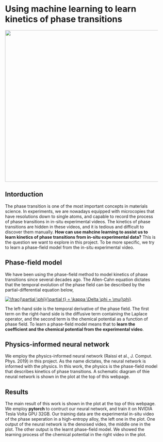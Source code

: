 
# Using machine learning to learn kinetics of phase transitions


<p align="center">
<img src="https://media.giphy.com/media/ftBzkYV06IWkGnfXRl/giphy.gif" width="5000" height="500" >
</p>

## Intorduction

The phase transition is one of the most important concepts in materials science. In experiments, we are nowadays equipped with microcopies that have resolutions down to single atoms, and capable to record the process of phase transitions in in-situ experimental videos. The kinetics of phase transitions are hidden in these videos, and it is tedious and difficult to discover them manually. **How can use mahcine learning to assist us to learn kinetics of phase transitions from in-situ experimental data?** This is the question we want to explore in this project. To be more specific, we try to learn a phase-field model from the in-situ experimental video.

## Phase-field model
We have been using the phase-field method to model kinetics of phase transitions since several decades ago. The Allen-Cahn equation dictates that the temporal evolution of the phase field can be described by the partial-differential equation below,

<a href="https://www.codecogs.com/eqnedit.php?latex=\frac{\partial&space;\phi}{\partial&space;t}&space;=&space;\kappa&space;\Delta&space;\phi&space;&plus;&space;\mu(\phi)" target="_blank"><img src="https://latex.codecogs.com/gif.latex?\frac{\partial&space;\phi}{\partial&space;t}&space;=&space;\kappa&space;\Delta&space;\phi&space;&plus;&space;\mu(\phi)" title="\frac{\partial \phi}{\partial t} = \kappa \Delta \phi + \mu(\phi)" /></a>.

The left-hand side is the temporal derivative of the phase field. The first term on the right-hand side is the diffusive term containing the Laplace operator, and the second term is the chemical potential as a function of phase field. 
To learn a phase-field model means that to **learn the coefficient and the chemical potential from the experimental video**.


## Physics-informed neural network
We employ the physics-informed neural network (Raissi et al., J. Comput. Phys. 2019) in this project. As the name dictates, the neural network is informed with the physics. In this work, the physics is the phase-field model that describes kinetics of phase transitions. A schematic diagram of thie neural network is shown in the plot at the top of this webpage.

## Results
The main result of this work is shown in the plot at the top of this webpage. We employ **pytorch** to contruct our neural network, and train it on NVIDIA Tesla  Volta GPU 32GB. Our training data are the experimental in-situ video of the phase seperation in a high-entropy alloy, the left one in the plot. One output of the neural network is the denoised video, the middle one in the plot. The other output is the learnt phase-field model. We showed the learning process of the chemical potential in the right video in the plot. 

